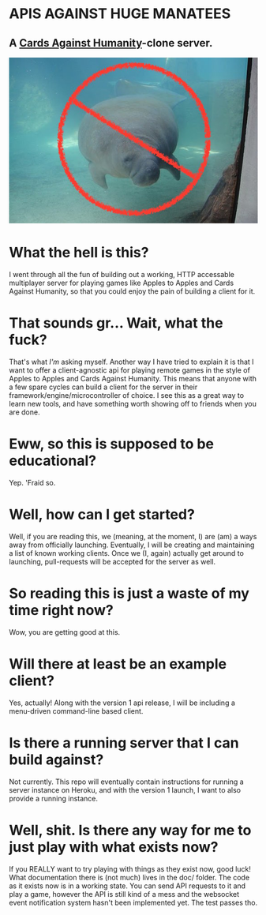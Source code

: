 # APIS AGAINST HUGE MANATEES
## A [Cards Against Humanity](https://www.cardsagainsthumanity.com/)-clone server.
![A huge manatee with a circle and slash around it.](doc/manatee.jpg)

# What the hell is this?
I went through all the fun of building out a working, HTTP accessable multiplayer server for playing games like Apples to Apples and Cards Against Humanity, so that you could enjoy the pain of building a client for it.

# That sounds gr... Wait, what the fuck?
That's what *I'm* asking myself. Another way I have tried to explain it is that I want to offer a client-agnostic api for playing remote games in the style of Apples to Apples and Cards Against Humanity. This means that anyone with a few spare cycles can build a client for the server in their framework/engine/microcontroller of choice. I see this as a great way to learn new tools, and have something worth showing off to friends when you are done.

# Eww, so this is supposed to be educational?
Yep. 'Fraid so.

# Well, how can I get started?
Well, if you are reading this, we (meaning, at the moment, I) are (am) a ways away from officially launching. Eventually, I will be creating and maintaining a list of known working clients. Once we (I, again) actually get around to launching, pull-requests will be accepted for the server as well.

# So reading this is just a waste of my time right now?
Wow, you are getting good at this.

# Will there at least be an example client?
Yes, actually! Along with the version 1 api release, I will be including a menu-driven command-line based client.

# Is there a running server that I can build against?
Not currently. This repo will eventually contain instructions for running a server instance on Heroku, and with the version 1 launch, I want to also provide a running instance.

# Well, shit. Is there any way for me to just play with what exists now?
If you REALLY want to try playing with things as they exist now, good luck! What documentation there is (not much) lives in the doc/ folder. The code as it exists now is in a working state. You can send API requests to it and play a game, however the API is still kind of a mess and the websocket event notification system hasn't been implemented yet. The test passes tho.
